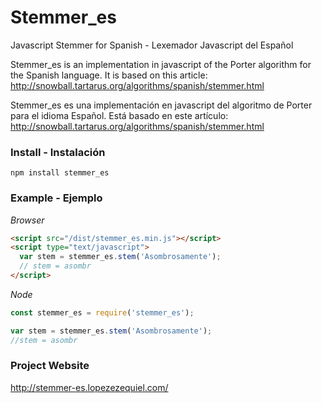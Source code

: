 # Stemmer_es
Javascript Stemmer for Spanish - Lexemador Javascript del Español

Stemmer_es is an implementation in javascript of the Porter algorithm for the Spanish language. It is based on this article: http://snowball.tartarus.org/algorithms/spanish/stemmer.html

Stemmer_es es una implementación en javascript del algoritmo de Porter para el idioma Español. Está basado en este artículo: http://snowball.tartarus.org/algorithms/spanish/stemmer.html

### Install - Instalación
```
npm install stemmer_es
```

### Example - Ejemplo

*Browser*
```html
<script src="/dist/stemmer_es.min.js"></script>
<script type="text/javascript">
  var stem = stemmer_es.stem('Asombrosamente');
  // stem = asombr
</script>
```

*Node*
```javascript
const stemmer_es = require('stemmer_es');

var stem = stemmer_es.stem('Asombrosamente');
//stem = asombr
```

### Project Website
http://stemmer-es.lopezezequiel.com/

